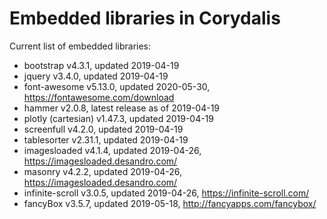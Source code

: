 # Embedded libraries in Corydalis

Current list of embedded libraries:

- bootstrap v4.3.1, updated 2019-04-19
- jquery v3.4.0, updated 2019-04-19
- font-awesome v5.13.0, updated 2020-05-30,
  <https://fontawesome.com/download>
- hammer v2.0.8, latest release as of 2019-04-19
- plotly (cartesian) v1.47.3, updated 2019-04-19
- screenfull v4.2.0, updated 2019-04-19
- tablesorter v2.31.1, updated 2019-04-19
- imagesloaded v4.1.4, updated 2019-04-26,
  <https://imagesloaded.desandro.com/>
- masonry v4.2.2, updated 2019-04-26,
  <https://imagesloaded.desandro.com/>
- infinite-scroll v3.0.5, updated 2019-04-26,
  <https://infinite-scroll.com/>
- fancyBox v3.5.7, updated 2019-05-18,
  <http://fancyapps.com/fancybox/>
